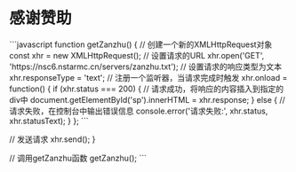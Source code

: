 # 感谢赞助

<div id="sp"/>
```javascript
function getZanzhu() {
  // 创建一个新的XMLHttpRequest对象
  const xhr = new XMLHttpRequest();
  // 设置请求的URL
  xhr.open('GET', 'https://nsc6.nstarmc.cn/servers/zanzhu.txt');  // 设置请求的响应类型为文本
  xhr.responseType = 'text';
  // 注册一个监听器，当请求完成时触发
  xhr.onload = function() {
    if (xhr.status === 200) {
      // 请求成功，将响应的内容插入到指定的div中
      document.getElementById('sp').innerHTML = xhr.response;
    } else {
      // 请求失败，在控制台中输出错误信息
      console.error('请求失败:', xhr.status, xhr.statusText);
    }
  };
```

  // 发送请求
  xhr.send();
}

// 调用getZanzhu函数
getZanzhu();
​```



